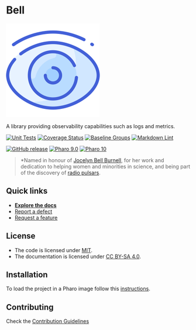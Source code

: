 # Bell

![Logo](assets/logo.svg)

A library providing observability capabilities such as logs and metrics.

[![Unit Tests](https://github.com/ba-st/Bell/actions/workflows/unit-tests.yml/badge.svg)](https://github.com/ba-st/Bell/actions/workflows/unit-tests.yml/badge.svg)
[![Coverage Status](https://codecov.io/github/ba-st/Bell/coverage.svg?branch=release-candidate)](https://codecov.io/gh/ba-st/Bell/branch/release-candidate)
[![Baseline Groups](https://github.com/ba-st/Bell/actions/workflows/loading-groups.yml/badge.svg)](https://github.com/ba-st/Bell/actions/workflows/loading-groups.yml)
[![Markdown Lint](https://github.com/ba-st/Bell/actions/workflows/markdown-lint.yml/badge.svg)](https://github.com/ba-st/Bell/actions/workflows/markdown-lint.yml)

[![GitHub release](https://img.shields.io/github/release/ba-st/Bell.svg)](https://github.com/ba-st/Bell/releases/latest)
[![Pharo 9.0](https://img.shields.io/badge/Pharo-9.0-informational)](https://pharo.org)
[![Pharo 10](https://img.shields.io/badge/Pharo-10-informational)](https://pharo.org)

> *Named in honour of [Jocelyn Bell Burnell](https://en.wikipedia.org/wiki/Jocelyn_Bell_Burnell),
> for her work and dedication to helping women and minorities in science, and
> being part of the discovery of [radio pulsars](https://en.wikipedia.org/wiki/Pulsar).

## Quick links

- [**Explore the docs**](docs/README.md)
- [Report a defect](https://github.com/ba-st/Bell/issues/new?labels=Type%3A+Defect)
- [Request a feature](https://github.com/ba-st/Bell/issues/new?labels=Type%3A+Feature)

## License

- The code is licensed under [MIT](LICENSE).
- The documentation is licensed under [CC BY-SA 4.0](http://creativecommons.org/licenses/by-sa/4.0/).

## Installation

To load the project in a Pharo image follow this [instructions](docs/how-to/how-to-load-in-pharo.md).

## Contributing

Check the [Contribution Guidelines](CONTRIBUTING.md)
